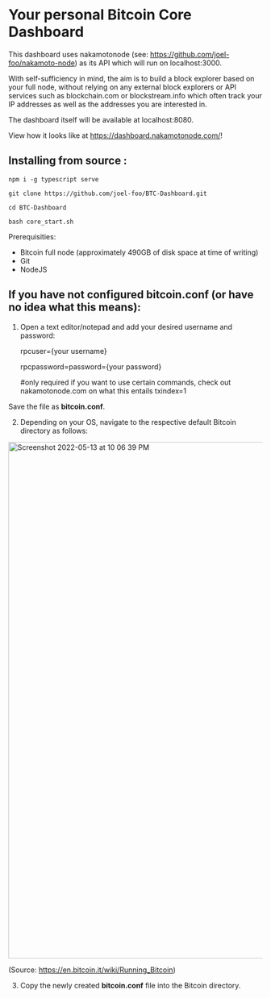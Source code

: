 # Your personal Bitcoin Core Dashboard

This dashboard uses nakamotonode (see: https://github.com/joel-foo/nakamoto-node) as its API which will run on localhost:3000.

With self-sufficiency in mind, the aim is to build a block explorer based on your full node, without relying on any external block explorers or API services such as blockchain.com or blockstream.info which often track your IP addresses as well as the addresses you are interested in.

The dashboard itself will be available at localhost:8080.

View how it looks like at https://dashboard.nakamotonode.com/!

## Installing from source :

    npm i -g typescript serve

    git clone https://github.com/joel-foo/BTC-Dashboard.git

    cd BTC-Dashboard

    bash core_start.sh

Prerequisities:

- Bitcoin full node (approximately 490GB of disk space at time of writing)
- Git
- NodeJS

## If you have not configured bitcoin.conf (or have no idea what this means):

1. Open a text editor/notepad and add your desired username and password:

   rpcuser={your username}

   rpcpassword=password={your password}

   #only required if you want to use certain commands, check out nakamotonode.com on what this entails
   txindex=1

Save the file as **bitcoin.conf**.

2. Depending on your OS, navigate to the respective default Bitcoin directory as follows:

  <img width="1025" alt="Screenshot 2022-05-13 at 10 06 39 PM" src="https://user-images.githubusercontent.com/76934561/168301365-4d93cd2c-1c58-4ae6-82c5-9370eaae408b.png">
  
  (Source: https://en.bitcoin.it/wiki/Running_Bitcoin)

3. Copy the newly created **bitcoin.conf** file into the Bitcoin directory.
